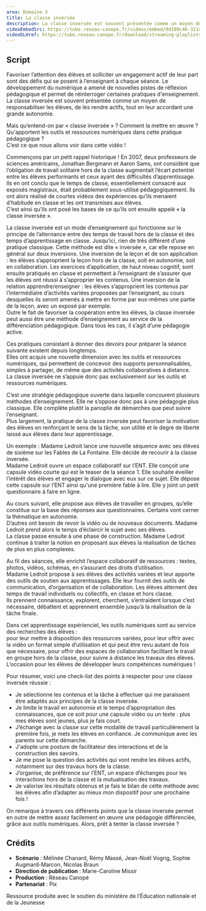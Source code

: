 ```yaml
---
area: Domaine 3
title: La classe inversée
description: La classe inversée est souvent présentée comme un moyen de responsabiliser les élèves, de les rendre actifs tout en leur accordant une grande autonomie. Les détails dans cette vidéo !
videoEmbedSrc: https://tube.reseau-canope.fr/videos/embed/9d109c46-311c-49ce-826e-406581233be0
videoDLHref: https://tube.reseau-canope.fr/download/streaming-playlists/hls/videos/9d109c46-311c-49ce-826e-406581233be0-1080-fragmented.mp4
---
```


## Script

Favoriser l’attention des élèves et solliciter un engagement actif de leur part sont des défis qui se posent à l’enseignant à chaque séance. Le développement du numérique a amené de nouvelles pistes de réflexion pédagogique et permet de réinterroger certaines pratiques d'enseignement. 
La classe inversée est souvent présentée comme un moyen de responsabiliser les élèves, de les rendre actifs, tout en leur accordant une grande autonomie. 

Mais qu’entend-on par « classe inversée » ? Comment la mettre en œuvre ? Qu'apportent les outils et ressources numériques dans cette pratique pédagogique ?  
C’est ce que nous allons voir dans cette vidéo !

Commençons par un petit rappel historique ! 
En 2007, deux professeurs de sciences américains, Jonathan Bergmann et Aaron Sams, ont considéré que l’obligation de travail solitaire hors de la classe augmentait l’écart potentiel entre les élèves performants et ceux ayant des difficultés d’apprentissage. Ils en ont conclu que le temps de classe, essentiellement consacré aux exposés magistraux, était probablement sous-utilisé pédagogiquement. 
Ils ont alors réalisé de courtes vidéos des expériences qu’ils menaient d’habitude en classe et les ont transmises aux élèves.  
C’est ainsi qu’ils ont posé les bases de ce qu’ils ont ensuite appelé « la classe inversée ». 

La classe inversée est un mode d’enseignement qui fonctionne sur le principe de l’alternance entre des temps de travail hors de la classe et des temps d’apprentissage en classe.  Jusqu’ici, rien de très différent d’une pratique classique. 
Cette méthode est dite « inversée », car elle repose en général sur deux inversions. 
Une inversion de la leçon et de son application : les élèves s’approprient la leçon hors de la classe, soit en autonomie, soit en collaboration. Les exercices d’application, de haut niveau cognitif, sont ensuite pratiqués en classe et permettent à l’enseignant de s’assurer que les élèves ont réussi à s’approprier les contenus. 
Une inversion de la relation apprendre/enseigner : les élèves s’approprient les contenus par l’intermédiaire d’activités variées proposées par l’enseignant, au cours desquelles ils seront amenés à mettre en forme par eux-mêmes une partie de la leçon, avec un exposé par exemple.  
Outre le fait de favoriser la coopération entre les élèves, la classe inversée peut aussi être une méthode d’enseignement au service de la différenciation pédagogique. 
Dans tous les cas, il s’agit d’une pédagogie active.  

Ces pratiques consistant à donner des devoirs pour préparer la séance suivante existent depuis longtemps.  
Elles ont acquis une nouvelle dimension avec les outils et ressources numériques, qui permettent de concevoir des supports personnalisables, simples à partager, de même que des activités collaboratives à distance.  
La classe inversée ne s’appuie donc pas exclusivement sur les outils et ressources numériques. 

C’est une stratégie pédagogique ouverte dans laquelle concourent plusieurs méthodes d’enseignement. Elle ne s’oppose donc pas à une pédagogie plus classique. Elle complète plutôt la panoplie de démarches que peut suivre l’enseignant.  
Plus largement, la pratique de la classe inversée peut favoriser la motivation des élèves en renforçant le sens de la tâche, son utilité et le degré de liberté laissé aux élèves dans leur apprentissage.

Un exemple : Madame Ledroit lance une nouvelle séquence avec ses élèves de sixième sur les Fables de La Fontaine. Elle décide de recourir à la classe inversée.  
Madame Ledroit ouvre un espace collaboratif sur l’ENT. 
Elle conçoit une capsule vidéo courte qui est le teaser de la séance 1. Elle souhaite éveiller l’intérêt des élèves et engager le dialogue avec eux sur ce sujet. 
Elle dépose cette capsule sur l’ENT ainsi qu'une première fable à lire. Elle y joint un petit questionnaire à faire en ligne. 

Au cours suivant, elle propose aux élèves de travailler en groupes, qu’elle constitue sur la base des réponses aux questionnaires. 
Certains vont cerner la thématique en autonomie.  
D’autres ont besoin de revoir la vidéo ou de nouveaux documents. Madame Ledroit prend alors le temps d’éclaircir le sujet avec ses élèves.  
La classe passe ensuite à une phase de construction. Madame Ledroit continue à traiter la notion en proposant aux élèves la réalisation de tâches de plus en plus complexes.  

Au fil des séances, elle enrichit l’espace collaboratif de ressources : textes, photos, vidéos, schémas, en s’assurant des droits d’utilisation.  
Madame Ledroit propose à ses élèves des activités variées et leur apporte des outils de soutien aux apprentissages. Elle leur fournit des outils de communication, d’organisation et de collaboration. 
Les élèves alternent des temps de travail individuels ou collectifs, en classe et hors classe.  
Ils prennent connaissance, explorent, cherchent, s’entraident lorsque c’est nécessaire, débattent et apprennent ensemble jusqu’à la réalisation de la tâche finale. 

Dans cet apprentissage expérienciel, les outils numériques sont au service des recherches des élèves :   
pour leur mettre à disposition des ressources variées, 
pour leur offrir avec la vidéo un format simple d’utilisation et qui peut être revu autant de fois que nécessaire, 
pour offrir des espaces de collaboration facilitant le travail en groupe hors de la classe, 
pour suivre à distance les travaux des élèves. 
L’occasion pour les élèves de développer leurs compétences numériques !

Pour résumer, voici une check-list des points à respecter pour une classe inversée réussie :  
  - Je sélectionne les contenus et la tâche à effectuer qui me paraissent être adaptés aux principes de la classe inversée. 
  - Je limite le travail en autonomie et le temps d’appropriation des connaissances, que ce soit pour une capsule vidéo ou un texte :  plus mes élèves sont jeunes, plus je fais court.
  - J’échange avec la classe sur cette modalité de travail particulièrement la première fois, je mets les élèves en confiance. Je communique avec les parents sur cette démarche. 
  - J'adopte une posture de facilitateur des interactions et de la construction des savoirs. 
  - Je me pose la question des activités qui vont rendre les élèves actifs, notamment sur des travaux hors de la classe. 
  - J’organise, de préférence sur l’ENT, un espace d’échanges pour les interactions hors de la classe et la mutualisation des travaux. 
  - Je valorise les résultats obtenus et je fais le bilan de cette méthode avec les élèves afin d’adapter au mieux mon dispositif pour une prochaine fois ! 

On remarque à travers ces différents points que la classe inversée permet en outre de mettre assez facilement en œuvre une pédagogie différenciée, grâce aux outils numériques. 
Alors, prêt à tenter la classe inversée ? 

## Crédits

- **Scénario** : Mélinée Chanard, Rémy Massé, Jean-Noël Vogrig, Sophie Augmard-Marcon, Nicolas Braun
- **Direction de publication** : Marie-Caroline Missir
- **Production** : Réseau Canopé
- **Partenariat** : Pix

Ressource produite avec le soutien du ministère de l’Éducation nationale et de la Jeunesse
